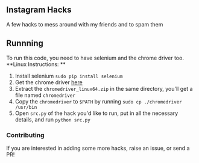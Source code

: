 ## Instagram Hacks
A few hacks to mess around with my friends and to spam them

## Runnning
To run this code, you need to have selenium and the chrome driver too.
**Linux Instructions: **
1. Install selenium `sudo pip install selenium`
2. Get the chrome driver [here](http://selenium-python.readthedocs.io/installation.html)
3. Extract the `chromedriver_linux64.zip` in the same directory, you'll get a file named `chromedriver`
4. Copy the `chromedriver` to `$PATH` by running `sudo cp ./chromedriver /usr/bin`
5. Open `src.py` of the hack you'd like to run, put in all the necessary details, and run `python src.py` 


### Contributing
If you are interested in adding some more hacks, raise an issue, or send a PR!
